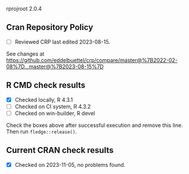 rprojroot 2.0.4

## Cran Repository Policy

- [ ] Reviewed CRP last edited 2023-08-15.

See changes at https://github.com/eddelbuettel/crp/compare/master@%7B2022-02-08%7D...master@%7B2023-08-15%7D

## R CMD check results

- [x] Checked locally, R 4.3.1
- [ ] Checked on CI system, R 4.3.2
- [ ] Checked on win-builder, R devel

Check the boxes above after successful execution and remove this line. Then run `fledge::release()`.

## Current CRAN check results

- [x] Checked on 2023-11-05, no problems found.
